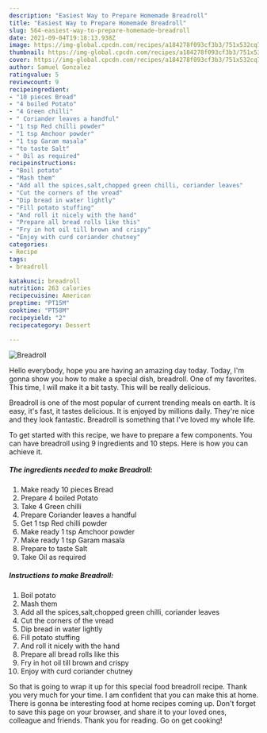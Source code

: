 ```yaml
---
description: "Easiest Way to Prepare Homemade Breadroll"
title: "Easiest Way to Prepare Homemade Breadroll"
slug: 564-easiest-way-to-prepare-homemade-breadroll
date: 2021-09-04T19:18:13.938Z
image: https://img-global.cpcdn.com/recipes/a184278f093cf3b3/751x532cq70/breadroll-recipe-main-photo.jpg
thumbnail: https://img-global.cpcdn.com/recipes/a184278f093cf3b3/751x532cq70/breadroll-recipe-main-photo.jpg
cover: https://img-global.cpcdn.com/recipes/a184278f093cf3b3/751x532cq70/breadroll-recipe-main-photo.jpg
author: Samuel Gonzalez
ratingvalue: 5
reviewcount: 9
recipeingredient:
- "10 pieces Bread"
- "4 boiled Potato"
- "4 Green chilli"
- " Coriander leaves a handful"
- "1 tsp Red chilli powder"
- "1 tsp Amchoor powder"
- "1 tsp Garam masala"
- "to taste Salt"
- " Oil as required"
recipeinstructions:
- "Boil potato"
- "Mash them"
- "Add all the spices,salt,chopped green chilli, coriander leaves"
- "Cut the corners of the vread"
- "Dip bread in water lightly"
- "Fill potato stuffing"
- "And roll it nicely with the hand"
- "Prepare all bread rolls like this"
- "Fry in hot oil till brown and crispy"
- "Enjoy with curd coriander chutney"
categories:
- Recipe
tags:
- breadroll

katakunci: breadroll 
nutrition: 263 calories
recipecuisine: American
preptime: "PT15M"
cooktime: "PT58M"
recipeyield: "2"
recipecategory: Dessert

---
```



![Breadroll](https://img-global.cpcdn.com/recipes/a184278f093cf3b3/751x532cq70/breadroll-recipe-main-photo.jpg)

Hello everybody, hope you are having an amazing day today. Today, I'm gonna show you how to make a special dish, breadroll. One of my favorites. This time, I will make it a bit tasty. This will be really delicious.



Breadroll is one of the most popular of current trending meals on earth. It is easy, it's fast, it tastes delicious. It is enjoyed by millions daily. They're nice and they look fantastic. Breadroll is something that I've loved my whole life.


To get started with this recipe, we have to prepare a few components. You can have breadroll using 9 ingredients and 10 steps. Here is how you can achieve it.

<!--inarticleads1-->

##### The ingredients needed to make Breadroll:

1. Make ready 10 pieces Bread
1. Prepare 4 boiled Potato
1. Take 4 Green chilli
1. Prepare  Coriander leaves a handful
1. Get 1 tsp Red chilli powder
1. Make ready 1 tsp Amchoor powder
1. Make ready 1 tsp Garam masala
1. Prepare to taste Salt
1. Take  Oil as required




<!--inarticleads2-->

##### Instructions to make Breadroll:

1. Boil potato
1. Mash them
1. Add all the spices,salt,chopped green chilli, coriander leaves
1. Cut the corners of the vread
1. Dip bread in water lightly
1. Fill potato stuffing
1. And roll it nicely with the hand
1. Prepare all bread rolls like this
1. Fry in hot oil till brown and crispy
1. Enjoy with curd coriander chutney




So that is going to wrap it up for this special food breadroll recipe. Thank you very much for your time. I am confident that you can make this at home. There is gonna be interesting food at home recipes coming up. Don't forget to save this page on your browser, and share it to your loved ones, colleague and friends. Thank you for reading. Go on get cooking!
